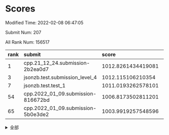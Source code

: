 # Scores

Modified Time: 2022-02-08 06:47:05

Submit Num: 207

All Rank Num: 156517

| rank |               submit               |       score        |       sigma        | pk_num |
| :--- | :--------------------------------- | :----------------- | :----------------- | :----- |
| 1    | cpp.21_12_24.submission-2b2ea0d7   | 1012.8261434419081 | 0.8363818033621354 | 3024   |
| 3    | jsonzb.test.submission_level_4     | 1012.115106210354  | 0.7859982717247065 | 3022   |
| 7    | jsonzb.test.test_1                 | 1011.0193262578101 | 0.7681533621426241 | 3026   |
| 54   | cpp.2022_01_09.submission-816672bd | 1006.8173502811201 | 0.7211965371635514 | 3028   |
| 65   | cpp.2022_01_09.submission-5b0e3de2 | 1003.9919257548596 | 0.7273010803671085 | 3020   |


<details>
<summary>全部</summary>

| rank |                 submit                 |       score        |       sigma        | pk_num |
| :--- | :------------------------------------- | :----------------- | :----------------- | :----- |
| 1    | cpp.21_12_24.submission-2b2ea0d7       | 1012.8261434419081 | 0.8363818033621354 | 3024   |
| 2    | gobigger.level_3.submission_level_3_18 | 1012.3358943053486 | 0.803847079903455  | 3023   |
| 3    | jsonzb.test.submission_level_4         | 1012.115106210354  | 0.7859982717247065 | 3022   |
| 4    | gobigger.level_3.submission_level_3_6  | 1011.3072893747133 | 0.7646171378895773 | 3025   |
| 5    | gobigger.level_3.submission_level_3_33 | 1011.2217363168788 | 0.7665085901394837 | 3028   |
| 6    | gobigger.level_3.submission_level_3_20 | 1011.0999651866288 | 0.773737970457064  | 3023   |
| 7    | jsonzb.test.test_1                     | 1011.0193262578101 | 0.7681533621426241 | 3026   |
| 8    | gobigger.level_3.submission_level_3_23 | 1010.996633334059  | 0.7791685230219596 | 3024   |
| 9    | gobigger.level_3.submission_level_3_30 | 1010.9824722204453 | 0.7979424396270862 | 3022   |
| 10   | gobigger.level_3.submission_level_3_4  | 1010.8029381088386 | 0.7689379569638461 | 3024   |
| 11   | gobigger.level_3.submission_level_3_35 | 1010.7889992066137 | 0.7580257763313821 | 3026   |
| 12   | gobigger.level_3.submission_level_3_48 | 1010.7784213955841 | 0.7592030915185384 | 3027   |
| 13   | gobigger.level_3.submission_level_3_26 | 1010.6394869551057 | 0.7596747339159201 | 3025   |
| 14   | gobigger.level_3.submission_level_3_40 | 1010.5232337561795 | 0.7477839831141068 | 3030   |
| 15   | gobigger.level_3.submission_level_3_49 | 1010.3990458648292 | 0.7621779913255562 | 3022   |
| 16   | gobigger.level_3.submission_level_3_3  | 1010.37553230275   | 0.7727037622605507 | 3026   |
| 17   | gobigger.level_3.submission_level_3_16 | 1010.361398757749  | 0.7721260161950907 | 3018   |
| 18   | gobigger.level_3.submission_level_3_24 | 1010.2928552362686 | 0.7846766059156028 | 3025   |
| 19   | gobigger.level_3.submission_level_3_2  | 1010.2499676256665 | 0.7659850784623113 | 3029   |
| 20   | gobigger.level_3.submission_level_3_37 | 1010.1652954048133 | 0.7682820366617507 | 3020   |
| 21   | gobigger.level_3.submission_level_3_29 | 1010.0865339644015 | 0.7712898011841843 | 3020   |
| 22   | gobigger.level_3.submission_level_3_27 | 1010.056245443445  | 0.7446426487758478 | 3019   |
| 23   | gobigger.level_3.submission_level_3_7  | 1010.0129558695403 | 0.7619143223327112 | 3032   |
| 24   | gobigger.level_3.submission_level_3_31 | 1010.0100159268613 | 0.7423335036547599 | 3024   |
| 25   | gobigger.level_3.submission_level_3_39 | 1009.9708247981932 | 0.7625789742139224 | 3027   |
| 26   | gobigger.level_3.submission_level_3_28 | 1009.9320527710124 | 0.7797622648580915 | 3023   |
| 27   | gobigger.level_3.submission_level_3_12 | 1009.9305242638031 | 0.752818516221094  | 3023   |
| 28   | gobigger.level_3.submission_level_3_11 | 1009.9209006793106 | 0.7513200147744072 | 3023   |
| 29   | gobigger.level_3.submission_level_3_47 | 1009.8751799020397 | 0.7580230176858642 | 3026   |
| 30   | gobigger.level_3.submission_level_3_46 | 1009.8354040674815 | 0.7563639000704074 | 3027   |
| 31   | gobigger.level_3.submission_level_3_14 | 1009.7598794774511 | 0.7504610410412053 | 3022   |
| 32   | gobigger.level_3.submission_level_3_0  | 1009.7518645235401 | 0.7770623081349469 | 3028   |
| 33   | gobigger.level_3.submission_level_3_8  | 1009.6022605161397 | 0.777077843301329  | 3026   |
| 34   | gobigger.level_3.submission_level_3_10 | 1009.574208496406  | 0.7361913804173672 | 3026   |
| 35   | gobigger.level_3.submission_level_3_22 | 1009.5082570977222 | 0.7544783193550868 | 3023   |
| 36   | gobigger.level_3.submission_level_3_13 | 1009.4397076812553 | 0.745585328036901  | 3026   |
| 37   | gobigger.level_3.submission_level_3_42 | 1009.3460921246112 | 0.7518616519608504 | 3022   |
| 38   | gobigger.level_3.submission_level_3_25 | 1009.3356857752987 | 0.7638886616553228 | 3028   |
| 39   | gobigger.level_3.submission_level_3_32 | 1009.3154250085576 | 0.7739224427945152 | 3020   |
| 40   | gobigger.level_3.submission_level_3_41 | 1009.2956387476086 | 0.7422995835315803 | 3026   |
| 41   | gobigger.level_3.submission_level_3_19 | 1009.2826696549264 | 0.7565698599224439 | 3022   |
| 42   | gobigger.level_3.submission_level_3_9  | 1009.2274859914214 | 0.7603086268020787 | 3023   |
| 43   | gobigger.level_3.submission_level_3_43 | 1009.1774961981522 | 0.7465270347326218 | 3024   |
| 44   | gobigger.level_3.submission_level_3_44 | 1009.1464921545963 | 0.752490467375671  | 3029   |
| 45   | gobigger.level_3.submission_level_3_15 | 1009.083143975433  | 0.7529727061604402 | 3025   |
| 46   | gobigger.level_3.submission_level_3_36 | 1009.0507010008974 | 0.7512982649932743 | 3022   |
| 47   | gobigger.level_3.submission_level_3_5  | 1009.048597063739  | 0.7423688297866662 | 3025   |
| 48   | gobigger.level_3.submission_level_3_17 | 1009.0169143888306 | 0.7621171007359921 | 3026   |
| 49   | gobigger.level_3.submission_level_3_38 | 1009.0031121154268 | 0.7535358540955926 | 3024   |
| 50   | gobigger.level_3.submission_level_3_1  | 1008.9072813610991 | 0.7754655038795167 | 3021   |
| 51   | gobigger.level_3.submission_level_3_34 | 1008.8719239199233 | 0.7379173949475824 | 3024   |
| 52   | gobigger.level_3.submission_level_3_45 | 1008.2559925629612 | 0.7514352179548675 | 3024   |
| 53   | gobigger.level_3.submission_level_3_21 | 1006.8400946289607 | 0.7204527573545102 | 3025   |
| 54   | cpp.2022_01_09.submission-816672bd     | 1006.8173502811201 | 0.7211965371635514 | 3028   |
| 55   | gobigger.level_1.submission_level_1_22 | 1005.0819695809656 | 0.7205892994937058 | 3025   |
| 56   | gobigger.level_1.submission_level_1_30 | 1004.7894798304316 | 0.7258403912082347 | 3019   |
| 57   | gobigger.level_1.submission_level_1_29 | 1004.5686484136315 | 0.7322437058692435 | 3023   |
| 58   | gobigger.level_1.submission_level_1_37 | 1004.3217689118904 | 0.7277782591695822 | 3030   |
| 59   | gobigger.level_1.submission_level_1_47 | 1004.3113008351372 | 0.7231755529701369 | 3024   |
| 60   | gobigger.level_1.submission_level_1_25 | 1004.2718753322906 | 0.7196650250925487 | 3023   |
| 61   | gobigger.level_1.submission_level_1_24 | 1004.2583297500695 | 0.726471106823672  | 3025   |
| 62   | gobigger.level_1.submission_level_1_42 | 1004.1983927159355 | 0.7222787828811815 | 3025   |
| 63   | gobigger.level_1.submission_level_1_35 | 1004.1356903642476 | 0.7285915497969576 | 3022   |
| 64   | gobigger.level_1.submission_level_1_2  | 1004.0949283325477 | 0.7280206641068248 | 3027   |
| 65   | cpp.2022_01_09.submission-5b0e3de2     | 1003.9919257548596 | 0.7273010803671085 | 3020   |
| 66   | gobigger.level_1.submission_level_1_19 | 1003.9884737393118 | 0.7223217868987347 | 3027   |
| 67   | gobigger.level_1.submission_level_1_13 | 1003.8838502811535 | 0.7018845065878258 | 3026   |
| 68   | gobigger.level_1.submission_level_1_8  | 1003.6736617399    | 0.7158131685520448 | 3020   |
| 69   | gobigger.level_1.submission_level_1_5  | 1003.6672681525854 | 0.7179955992765769 | 3019   |
| 70   | gobigger.level_1.submission_level_1_6  | 1003.666794684317  | 0.7127536660052393 | 3028   |
| 71   | gobigger.level_1.submission_level_1_20 | 1003.6465569796444 | 0.712261447908805  | 3029   |
| 72   | gobigger.level_1.submission_level_1_43 | 1003.6226165423384 | 0.7191320922993593 | 3025   |
| 73   | gobigger.level_1.submission_level_1_41 | 1003.6117437993636 | 0.7109173103985826 | 3022   |
| 74   | gobigger.level_1.submission_level_1_12 | 1003.5761728794612 | 0.7143311628108052 | 3025   |
| 75   | gobigger.level_1.submission_level_1_39 | 1003.5738752747388 | 0.7138146648395026 | 3020   |
| 76   | gobigger.level_1.submission_level_1_33 | 1003.5666368653997 | 0.7230323914846934 | 3023   |
| 77   | gobigger.level_1.submission_level_1_31 | 1003.5431037681514 | 0.7044364368974556 | 3028   |
| 78   | gobigger.level_1.submission_level_1_16 | 1003.4010109710392 | 0.7171533437106548 | 3028   |
| 79   | gobigger.level_1.submission_level_1_0  | 1003.3993301425293 | 0.7088671985536306 | 3026   |
| 80   | gobigger.level_1.submission_level_1_7  | 1003.3265049018031 | 0.7172808450891216 | 3024   |
| 81   | gobigger.level_1.submission_level_1_18 | 1003.326394052815  | 0.7158949348342831 | 3023   |
| 82   | gobigger.level_1.submission_level_1_49 | 1003.3254232965367 | 0.7130646135144785 | 3024   |
| 83   | gobigger.level_1.submission_level_1_26 | 1003.321171813882  | 0.7178138399552716 | 3020   |
| 84   | gobigger.level_1.submission_level_1_10 | 1003.2965608678306 | 0.70810243421859   | 3023   |
| 85   | gobigger.level_1.submission_level_1_4  | 1003.2828195699543 | 0.7270137353206778 | 3030   |
| 86   | gobigger.level_1.submission_level_1_34 | 1003.272524346967  | 0.7089166979703432 | 3026   |
| 87   | gobigger.level_1.submission_level_1_40 | 1003.2491819393089 | 0.716328115532721  | 3027   |
| 88   | gobigger.level_1.submission_level_1_28 | 1003.2328182657412 | 0.7243517652957076 | 3024   |
| 89   | gobigger.level_1.submission_level_1_23 | 1003.1862829899653 | 0.710738158580523  | 3023   |
| 90   | gobigger.level_1.submission_level_1_48 | 1003.1596019900119 | 0.7109715383457735 | 3028   |
| 91   | gobigger.level_1.submission_level_1_17 | 1003.1230008488035 | 0.7188985645707087 | 3024   |
| 92   | gobigger.level_1.submission_level_1_15 | 1003.0606687416256 | 0.711982607021882  | 3028   |
| 93   | gobigger.level_1.submission_level_1_44 | 1002.9045762517417 | 0.7139177862591614 | 3026   |
| 94   | gobigger.level_1.submission_level_1_11 | 1002.8605368230933 | 0.7132257994711445 | 3021   |
| 95   | gobigger.level_1.submission_level_1_1  | 1002.8375557632336 | 0.7068417994916589 | 3026   |
| 96   | gobigger.level_1.submission_level_1_14 | 1002.7607126468108 | 0.7072329243799129 | 3019   |
| 97   | gobigger.level_1.submission_level_1_21 | 1002.7534686145005 | 0.7129263424085808 | 3026   |
| 98   | gobigger.level_1.submission_level_1_9  | 1002.7093450797523 | 0.722332483953696  | 3028   |
| 99   | gobigger.level_1.submission_level_1_3  | 1002.6271807876154 | 0.7129823904632282 | 3025   |
| 100  | gobigger.level_1.submission_level_1_32 | 1002.4577695716806 | 0.7192729262706713 | 3025   |
| 101  | gobigger.level_1.submission_level_1_45 | 1002.3588852465439 | 0.7089866570242317 | 3024   |
| 102  | gobigger.level_1.submission_level_1_27 | 1002.297764236522  | 0.7118386216487333 | 3022   |
| 103  | gobigger.level_1.submission_level_1_38 | 1002.0741635485307 | 0.7073476142877883 | 3023   |
| 104  | gobigger.level_1.submission_level_1_46 | 1001.1950443604075 | 0.703611717827322  | 3027   |
| 105  | gobigger.level_1.submission_level_1_36 | 1001.0398313386557 | 0.7118196638576544 | 3023   |
| 106  | gobigger.random.submission_random_41   | 997.3319583258101  | 0.7146318352736547 | 3020   |
| 107  | gobigger.random.submission_random_29   | 997.1485012491885  | 0.7078316262229363 | 3030   |
| 108  | gobigger.random.submission_random_48   | 996.8202314606716  | 0.7202819948366781 | 3025   |
| 109  | gobigger.random.submission_random_38   | 996.809400717502   | 0.7123794685344551 | 3027   |
| 110  | gobigger.random.submission_random_26   | 996.8069188589427  | 0.6888577747454214 | 3030   |
| 111  | gobigger.random.submission_random_43   | 996.7925740083722  | 0.7089146912670568 | 3026   |
| 112  | gobigger.random.submission_random_44   | 996.6670645351611  | 0.7075029858140105 | 3027   |
| 113  | gobigger.random.submission_random_21   | 996.6563092437987  | 0.7108856911664678 | 3026   |
| 114  | gobigger.random.submission_random_1    | 996.4833106114422  | 0.7082950360354258 | 3025   |
| 115  | gobigger.random.submission_random_12   | 996.4485872792932  | 0.7114460953759157 | 3024   |
| 116  | gobigger.random.submission_random_10   | 996.4126022040224  | 0.7088445764255126 | 3027   |
| 117  | gobigger.random.submission_random_34   | 996.4042518018599  | 0.7070361585686237 | 3024   |
| 118  | gobigger.random.submission_random_13   | 996.3677121709062  | 0.7072327782892155 | 3030   |
| 119  | gobigger.random.submission_random_22   | 996.3347946334928  | 0.711073552432824  | 3024   |
| 120  | gobigger.random.submission_random_32   | 996.2681358307982  | 0.7128640338217473 | 3023   |
| 121  | gobigger.random.submission_random_35   | 996.2121092295414  | 0.7092444149050745 | 3025   |
| 122  | gobigger.random.submission_random_42   | 996.2016800311812  | 0.7047685577489028 | 3025   |
| 123  | gobigger.random.submission_random_28   | 996.1862867377127  | 0.7033765112220607 | 3026   |
| 124  | gobigger.random.submission_random_20   | 996.1731083852736  | 0.7127346061324203 | 3028   |
| 125  | gobigger.random.submission_random_15   | 996.1486397104704  | 0.7235598982471706 | 3026   |
| 126  | gobigger.random.submission_random_25   | 996.1348550051166  | 0.7079763286853188 | 3024   |
| 127  | gobigger.random.submission_random_40   | 996.1321102186137  | 0.7317024634401095 | 3025   |
| 128  | gobigger.random.submission_random_2    | 996.0415413749168  | 0.7197712739836792 | 3026   |
| 129  | gobigger.random.submission_random_11   | 996.0152929361805  | 0.701124370762498  | 3026   |
| 130  | gobigger.random.submission_random_45   | 995.9923826906521  | 0.7156566530458577 | 3026   |
| 131  | gobigger.random.submission_random_46   | 995.8888221667326  | 0.7133953269233155 | 3019   |
| 132  | gobigger.random.submission_random_39   | 995.8252451581913  | 0.710064205933232  | 3029   |
| 133  | gobigger.random.submission_random_14   | 995.7330445080484  | 0.7076119931347077 | 3023   |
| 134  | gobigger.random.submission_random_19   | 995.7285430120362  | 0.7220705376422288 | 3024   |
| 135  | gobigger.random.submission_random_4    | 995.6867940294574  | 0.7095456960755454 | 3017   |
| 136  | gobigger.random.submission_random_3    | 995.6811627394364  | 0.7278012593218985 | 3024   |
| 137  | gobigger.random.submission_random_8    | 995.5824550919616  | 0.7046796971260516 | 3022   |
| 138  | gobigger.random.submission_random_6    | 995.5549731664794  | 0.7046634882158864 | 3023   |
| 139  | gobigger.random.submission_random_30   | 995.530727467769   | 0.7127550559544525 | 3021   |
| 140  | gobigger.random.submission_random_16   | 995.5067743637683  | 0.7157563686072786 | 3022   |
| 141  | gobigger.random.submission_random_18   | 995.3412726749802  | 0.721546296455149  | 3029   |
| 142  | gobigger.random.submission_random_17   | 995.34049294665    | 0.7123180207921199 | 3028   |
| 143  | gobigger.random.submission_random_33   | 995.3010461088982  | 0.7132598104237402 | 3023   |
| 144  | gobigger.random.submission_random_23   | 995.2570654965908  | 0.7229417149746705 | 3021   |
| 145  | gobigger.random.submission_random_9    | 995.2064897808206  | 0.7112011545590247 | 3019   |
| 146  | gobigger.random.submission_random_24   | 995.1822745003883  | 0.7065253207857244 | 3026   |
| 147  | gobigger.random.submission_random_0    | 995.1440295046673  | 0.7233375805864647 | 3029   |
| 148  | gobigger.random.submission_random_5    | 994.9427801565326  | 0.7105993845995932 | 3025   |
| 149  | gobigger.random.submission_random_49   | 994.9157130183207  | 0.7214035504143097 | 3025   |
| 150  | gobigger.random.submission_random_31   | 994.9108675306286  | 0.7237232698460653 | 3021   |
| 151  | gobigger.random.submission_random_7    | 994.8995495829747  | 0.7264247799035685 | 3024   |
| 152  | gobigger.random.submission_random_37   | 994.8950780540667  | 0.7054656827563323 | 3025   |
| 153  | gobigger.random.submission_random_47   | 994.8634358215952  | 0.7128406460187946 | 3027   |
| 154  | gobigger.level_2.submission_level_2_30 | 994.6964290764924  | 0.728696845505686  | 3024   |
| 155  | gobigger.random.submission_random_36   | 994.6000517427909  | 0.7179268635278255 | 3028   |
| 156  | gobigger.random.submission_random_27   | 994.5173205359141  | 0.7157828766250077 | 3023   |
| 157  | gobigger.level_2.submission_level_2_42 | 994.1859650536344  | 0.7343628720154095 | 3025   |
| 158  | gobigger.level_2.submission_level_2_12 | 994.1642715468764  | 0.741484045353089  | 3024   |
| 159  | gobigger.level_2.submission_level_2_18 | 993.2816141918964  | 0.7383949127871725 | 3027   |
| 160  | gobigger.level_2.submission_level_2_46 | 993.1016030887894  | 0.732590329059814  | 3027   |
| 161  | gobigger.level_2.submission_level_2_1  | 993.0511623001025  | 0.7407366759201311 | 3020   |
| 162  | gobigger.level_2.submission_level_2_24 | 992.8342519028721  | 0.7458329460971463 | 3027   |
| 163  | gobigger.level_2.submission_level_2_8  | 992.8284423162075  | 0.7399593924740229 | 3023   |
| 164  | gobigger.level_2.submission_level_2_10 | 992.7544767425272  | 0.7373497714138803 | 3020   |
| 165  | gobigger.level_2.submission_level_2_44 | 992.7370179579509  | 0.7295976057088943 | 3026   |
| 166  | gobigger.level_2.submission_level_2_5  | 992.6981201495825  | 0.7296888452865044 | 3021   |
| 167  | gobigger.level_2.submission_level_2_37 | 992.6705864731613  | 0.7572536247398705 | 3017   |
| 168  | gobigger.level_2.submission_level_2_33 | 992.6339113500862  | 0.7456458120348196 | 3025   |
| 169  | gobigger.level_2.submission_level_2_11 | 992.6201747466007  | 0.736249277399413  | 3024   |
| 170  | gobigger.level_2.submission_level_2_26 | 992.6134515799635  | 0.7374654407512434 | 3020   |
| 171  | gobigger.level_2.submission_level_2_29 | 992.4688093338077  | 0.7404434372608352 | 3026   |
| 172  | gobigger.level_2.submission_level_2_49 | 992.4494414426016  | 0.7320406277701134 | 3027   |
| 173  | gobigger.level_2.submission_level_2_14 | 992.3950410036098  | 0.7304378698219067 | 3026   |
| 174  | gobigger.level_2.submission_level_2_43 | 992.3815208719099  | 0.7370769682613745 | 3026   |
| 175  | gobigger.level_2.submission_level_2_31 | 992.3753092931046  | 0.7265930553210398 | 3024   |
| 176  | gobigger.level_2.submission_level_2_32 | 992.3741345350634  | 0.7379458359550163 | 3023   |
| 177  | gobigger.level_2.submission_level_2_0  | 992.3704177313774  | 0.7511531815314223 | 3022   |
| 178  | gobigger.level_2.submission_level_2_22 | 992.3642255283604  | 0.7330266382015463 | 3022   |
| 179  | gobigger.level_2.submission_level_2_40 | 992.263287076215   | 0.7461580975834708 | 3027   |
| 180  | gobigger.level_2.submission_level_2_16 | 992.2265307794999  | 0.7347208959906322 | 3022   |
| 181  | gobigger.level_2.submission_level_2_7  | 992.2077425875855  | 0.7421326582715848 | 3029   |
| 182  | gobigger.level_2.submission_level_2_20 | 992.1579977529069  | 0.7683069100283441 | 3022   |
| 183  | gobigger.level_2.submission_level_2_19 | 992.0620794042685  | 0.7470016552228748 | 3023   |
| 184  | gobigger.level_2.submission_level_2_27 | 991.9901821411254  | 0.7647160687534292 | 3027   |
| 185  | gobigger.level_2.submission_level_2_34 | 991.966633881852   | 0.7483707940179739 | 3024   |
| 186  | gobigger.level_2.submission_level_2_39 | 991.8984153415374  | 0.7452776319547495 | 3024   |
| 187  | gobigger.level_2.submission_level_2_47 | 991.8924933726212  | 0.7530917616693356 | 3021   |
| 188  | gobigger.level_2.submission_level_2_9  | 991.8452943768957  | 0.7441481941867955 | 3031   |
| 189  | gobigger.level_2.submission_level_2_38 | 991.7939331203809  | 0.7344541456122695 | 3023   |
| 190  | gobigger.level_2.submission_level_2_17 | 991.6711851834344  | 0.7616499736257316 | 3023   |
| 191  | gobigger.level_2.submission_level_2_4  | 991.6117858696576  | 0.7489421325821929 | 3027   |
| 192  | gobigger.level_2.submission_level_2_23 | 991.596917186232   | 0.7353316965476859 | 3026   |
| 193  | gobigger.level_2.submission_level_2_45 | 991.5268835540204  | 0.7442143046190943 | 3025   |
| 194  | gobigger.level_2.submission_level_2_21 | 991.4835501723605  | 0.743173874131697  | 3025   |
| 195  | gobigger.level_2.submission_level_2_35 | 991.4118856209986  | 0.7616342133779078 | 3018   |
| 196  | gobigger.level_2.submission_level_2_13 | 991.3409584049335  | 0.7443198665239036 | 3021   |
| 197  | gobigger.level_2.submission_level_2_6  | 991.2294569692513  | 0.7603598371274367 | 3027   |
| 198  | gobigger.level_2.submission_level_2_28 | 991.1545722998094  | 0.7498719568305525 | 3029   |
| 199  | gobigger.level_2.submission_level_2_3  | 991.0911745208713  | 0.7452503000828753 | 3024   |
| 200  | gobigger.level_2.submission_level_2_48 | 991.0387050613127  | 0.7440774194547064 | 3028   |
| 201  | gobigger.level_2.submission_level_2_41 | 990.9098761453969  | 0.7584054658994677 | 3021   |
| 202  | gobigger.level_2.submission_level_2_36 | 990.803578034944   | 0.7492984922760422 | 3022   |
| 203  | gobigger.level_2.submission_level_2_2  | 990.6311361096178  | 0.7523359483361549 | 3024   |
| 204  | gobigger.level_2.submission_level_2_25 | 990.2230483680175  | 0.7890226940791334 | 3028   |
| 205  | gobigger.level_2.submission_level_2_15 | 990.103477456955   | 0.7630761671483437 | 3019   |
| 206  | gobigger.none.submission_none_0        | 975.0783526885588  | 1.4747781872455625 | 3028   |
| 207  | gobigger.none.submission_none_1        | 974.5405543689266  | 1.7256462063584084 | 3025   |

</details>